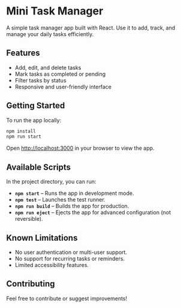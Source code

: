 # Mini Task Manager

A simple task manager app built with React. Use it to add, track, and manage your daily tasks efficiently.

## Features

- Add, edit, and delete tasks
- Mark tasks as completed or pending
- Filter tasks by status
- Responsive and user-friendly interface

## Getting Started

To run the app locally:

```bash
npm install
npm run start
```

Open [http://localhost:3000](http://localhost:3000) in your browser to view the app.

## Available Scripts

In the project directory, you can run:

- **`npm start`** – Runs the app in development mode.
- **`npm test`** – Launches the test runner.
- **`npm run build`** – Builds the app for production.
- **`npm run eject`** – Ejects the app for advanced configuration (not reversible).

## Known Limitations

- No user authentication or multi-user support.
- No support for recurring tasks or reminders.
- Limited accessibility features.

## Contributing

Feel free to contribute or suggest improvements!
